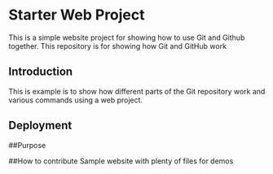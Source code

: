 # Starter Web Project

This is a simple website project for showing how to use Git and Github together.
This repository is for showing how Git and GitHub work

## Introduction
This is example is to show how different parts of the Git repository work and various commands using a web project.
## Deployment

##Purpose

##How to contribute
Sample website with plenty of files for demos